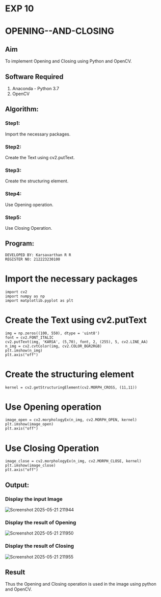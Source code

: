 # EXP 10
# OPENING--AND-CLOSING
## Aim
To implement Opening and Closing using Python and OpenCV.

## Software Required
1. Anaconda - Python 3.7
2. OpenCV
## Algorithm:
### Step1:
Import the necessary packages.

### Step2:
Create the Text using cv2.putText.

### Step3:
Create the structuring element.

### Step4:
Use Opening operation.

### Step5:
Use Closing Operation. 
## Program:
```
DEVELOPED BY: Karsavarthan R R
REGISTER NO: 212223230100
```
# Import the necessary packages
```
import cv2
import numpy as np
import matplotlib.pyplot as plt
```
# Create the Text using cv2.putText
```
img = np.zeros((100, 550), dtype = 'uint8')
font = cv2.FONT_ITALIC
cv2.putText(img, 'KARSA', (5,70), font, 2, (255), 5, cv2.LINE_AA)
n_img = cv2.cvtColor(img, cv2.COLOR_BGR2RGB)
plt.imshow(n_img)
plt.axis("off")
```
# Create the structuring element
```
kernel = cv2.getStructuringElement(cv2.MORPH_CROSS, (11,11))
```
# Use Opening operation
```
image_open = cv2.morphologyEx(n_img, cv2.MORPH_OPEN, kernel)
plt.imshow(image_open)
plt.axis("off")
```
# Use Closing Operation
```
image_close = cv2.morphologyEx(n_img, cv2.MORPH_CLOSE, kernel)
plt.imshow(image_close)
plt.axis("off")
```
## Output:

### Display the input Image



![Screenshot 2025-05-21 211944](https://github.com/user-attachments/assets/45f65ef6-c8f8-45d6-ba79-1ae5567d216b)



### Display the result of Opening


![Screenshot 2025-05-21 211950](https://github.com/user-attachments/assets/2b4e02d7-72df-47f6-a009-8ff276ff2133)



### Display the result of Closing

![Screenshot 2025-05-21 211955](https://github.com/user-attachments/assets/919c5c74-779d-4bb5-a7e6-809ac7e4f2e4)




## Result
Thus the Opening and Closing operation is used in the image using python and OpenCV.
